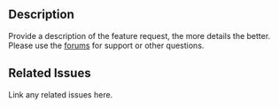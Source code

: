 ## Description
Provide a description of the feature request, the more details the better. Please use the [forums](https://forums.sonarr.tv/) for support or other questions.


## Related Issues
Link any related issues here.
